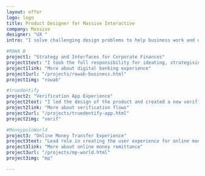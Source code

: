 ```yaml
---
layout: offer
logo: logo
title: Product Designer for Massive Interactive
company: Massive
designer: "UX "
intro: "I solve challenging design problems to help business work and deliver products to your customers.<br><br>I selected the most relevant projects for you:"

#ROWA B
project1: "Strategy and Interfaces for Corporate Finances"
project1text: "I took the full responsibility for ideating, strategising, defining and designing the product. Also, I managed the team to prepare the design."
project1link: "More about digital banking experience"
project1url: "/projects/rowab-business.html"
project1img: "rowab"

#truedentify
project2: "Verification App Experience"
project2text: "I led the design of the product and created a new verification flow. I designed interfaces and accepted the final result from the development team. I did project management for the design development teams."
project2link: "More about verification flows"
project2url: "/projects/truedentify-app.html"
project2img: "verif"

#MoneypoloWorld
project3: "Online Money Transfer Experience"
project3text: "Lead role in creating the user experience for online money transfers. I developed UI and UX for the sending process and inside pages."
project3link: "More about online money remittance"
project3url: "/projects/mp-world.html"
project3img: "mp"

---
```





